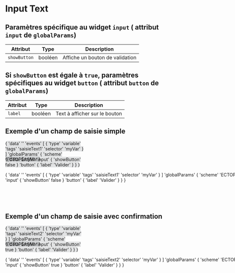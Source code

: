 # Input Text

## Paramètres spécifique au widget ```input``` ( attribut ```input``` de ```globalParams```)

| Attribut         | Type    | Description                       |
|------------------|---------|-----------------------------------|
| ```showButton``` | booléen | Affiche un bouton de validation   |

## Si ```showButton``` est égale à ```true```, paramètres spécifiques au widget ```button``` ( attribut ```button``` de ```globalParams```)

| Attribut         | Type    | Description                       |
|------------------|---------|-----------------------------------|
| ```label``` | booléen | Text à afficher sur le bouton   |


## Exemple d'un champ de saisie simple

<div style="width: 250px; height:50px;">
<discovery-tile url="https://sandbox.senx.io/api/v0/exec" type="input:text">
    { 'data' '' 'events' [
    { 'type' 'variable' 'tags' 'saisieText1' 'selector' 'myVar' }
    ]
    'globalParams' { 'scheme' 'ECTOPLASM' 'input' { 'showButton' false } 'button' { 'label' 'Valider' } } }
</discovery-tile>
</div>

<div style="width: 200px; height:50px;">
<discovery-tile url="https://sandbox.senx.io/api/v0/exec" type="display" options='{"eventHandler":"type=variable,tag=(saisieText1)"}'>
  {
    'data' $myVar
  }
</discovery-tile>
</div>
<div style="min-height: 100px; width: 800px;">
<warp-view-editor url="https://warp.senx.io/api/v0/exec" width-px=800 theme="dark" id="editor horizontal-layout="false" show-result="false" show-execute="false" > 
{ 
  'data' ''
  'events' [
    { 'type' 'variable' 'tags' 'saisieText1' 'selector' 'myVar' }
  ]
  'globalParams' { 
    'scheme' 'ECTOPLASM' 
    'input' { 'showButton' false } 
    'button' { 'label' 'Valider' } 
  } 
}
</warp-view-editor>
</div>

## Exemple d'un champ de saisie avec confirmation

<div style="width: 250px; height:50px;">
<discovery-tile url="https://sandbox.senx.io/api/v0/exec" type="input:text">
    { 'data' '' 'events' [
    { 'type' 'variable' 'tags' 'saisieText2' 'selector' 'myVar' }
    ]
    'globalParams' { 'scheme' 'ECTOPLASM' 'input' { 'showButton' true } 'button' { 'label' 'Valider' } } }
</discovery-tile>
</div>

<div style="width: 200px; height:50px;">
<discovery-tile url="https://sandbox.senx.io/api/v0/exec" type="display" options='{"eventHandler":"type=variable,tag=(saisieText2)"}'>
  {
    'data' $myVar
  }
</discovery-tile>
</div>
<div style="min-height: 100px; width: 800px;">
<warp-view-editor url="https://warp.senx.io/api/v0/exec" width-px=800 theme="dark" id="editor horizontal-layout="false" show-result="false" show-execute="false" > 
{ 
  'data' ''
  'events' [
    { 'type' 'variable' 'tags' 'saisieText2' 'selector' 'myVar' }
  ]
  'globalParams' { 
    'scheme' 'ECTOPLASM' 
    'input' { 'showButton' true } 
    'button' { 'label' 'Valider' } 
  } 
}
</warp-view-editor>
</div>
<style>
    discovery-tile {
        border: black;
        border-width:  1px;
        background-color: #3A3C4622;
        border-radius: 50px;
    }
</style>